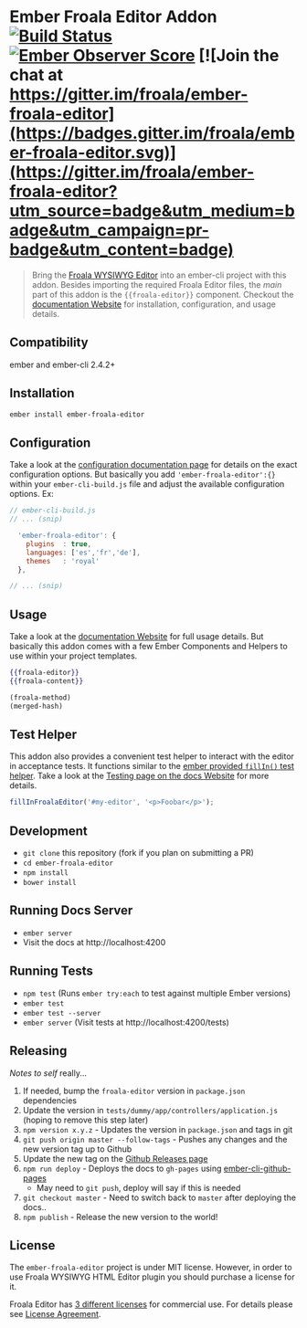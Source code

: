 # Ember Froala Editor Addon [![Build Status](https://travis-ci.org/froala/ember-froala-editor.svg?branch=master)](https://travis-ci.org/froala/ember-froala-editor) [![Ember Observer Score](http://emberobserver.com/badges/ember-froala-editor.svg)](http://emberobserver.com/addons/ember-froala-editor) [![Join the chat at https://gitter.im/froala/ember-froala-editor](https://badges.gitter.im/froala/ember-froala-editor.svg)](https://gitter.im/froala/ember-froala-editor?utm_source=badge&utm_medium=badge&utm_campaign=pr-badge&utm_content=badge)


> Bring the [Froala WYSIWYG Editor](https://www.froala.com/wysiwyg-editor)
into an ember-cli project with this addon. Besides importing the required
Froala Editor files, the _main_ part of this addon is the `{{froala-editor}}`
component. Checkout the [documentation Website](http://froala.github.io/ember-froala-editor/)
for installation, configuration, and usage details.


## Compatibility

ember and ember-cli 2.4.2+


## Installation

```bash
ember install ember-froala-editor
```


## Configuration

Take a look at the [configuration documentation page](http://froala.github.io/ember-froala-editor/#/addon/configuration)
for details on the exact configuration options. But basically you add
`'ember-froala-editor':{}` within your `ember-cli-build.js` file and adjust
the available configuration options. Ex:

```js
// ember-cli-build.js
// ... (snip)

  'ember-froala-editor': {
    plugins  : true,
    languages: ['es','fr','de'],
    themes   : 'royal'
  },

// ... (snip)
```


## Usage

Take a look at the [documentation Website](http://froala.github.io/ember-froala-editor/)
for full usage details. But basically this addon comes with a few Ember
Components and Helpers to use within your project templates.

```hbs
{{froala-editor}}
{{froala-content}}
```

```hbs
(froala-method)
(merged-hash)
```


## Test Helper

This addon also provides a convenient test helper to interact with the editor
in acceptance tests. It functions similar to the [ember provided `fillIn()` test helper](http://emberjs.com/api/classes/Ember.Test.html#method_fillIn).
Take a look at the [Testing page on the docs Website](http://froala.github.io/ember-froala-editor/#/addon/test-helper)
for more details.

```js
fillInFroalaEditor('#my-editor', '<p>Foobar</p>');
```


## Development

* `git clone` this repository (fork if you plan on submitting a PR)
* `cd ember-froala-editor`
* `npm install`
* `bower install`


## Running Docs Server

* `ember server`
* Visit the docs at http://localhost:4200


## Running Tests

* `npm test` (Runs `ember try:each` to test against multiple Ember versions)
* `ember test`
* `ember test --server`
* `ember server` (Visit tests at http://localhost:4200/tests)


## Releasing

_Notes to self_ really...

1. If needed, bump the `froala-editor` version in `package.json` dependencies
2. Update the version in `tests/dummy/app/controllers/application.js` (hoping to remove this step later)
3. `npm version x.y.z` - Updates the version in `package.json` and tags in git
4. `git push origin master --follow-tags` - Pushes any changes and the new version tag up to Github
5. Update the new tag on the [Github Releases page](https://github.com/froala/ember-froala-editor/releases)
6. `npm run deploy` - Deploys the docs to `gh-pages` using [ember-cli-github-pages](https://github.com/poetic/ember-cli-github-pages#how-can-i-create-an-automated-deploy-script)
    * May need to `git push`, deploy will say if this is needed
7. `git checkout master` - Need to switch back to `master` after deploying the docs..
8. `npm publish` - Release the new version to the world!


## License

The `ember-froala-editor` project is under MIT license. However, in order to use Froala WYSIWYG HTML Editor plugin you should purchase a license for it.

Froala Editor has [3 different licenses](http://froala.com/wysiwyg-editor/pricing) for commercial use.
For details please see [License Agreement](http://froala.com/wysiwyg-editor/terms).
